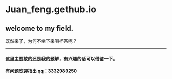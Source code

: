 # Juan_feng.gethub.io
## welcome to my field.
既然来了，为何不坐下来喝杯茶呢？
*** 
#### 这里主要放的还是我的题解，有兴趣的话可以借鉴一下。
#### 有问题欢迎指出 qq：3332989250
